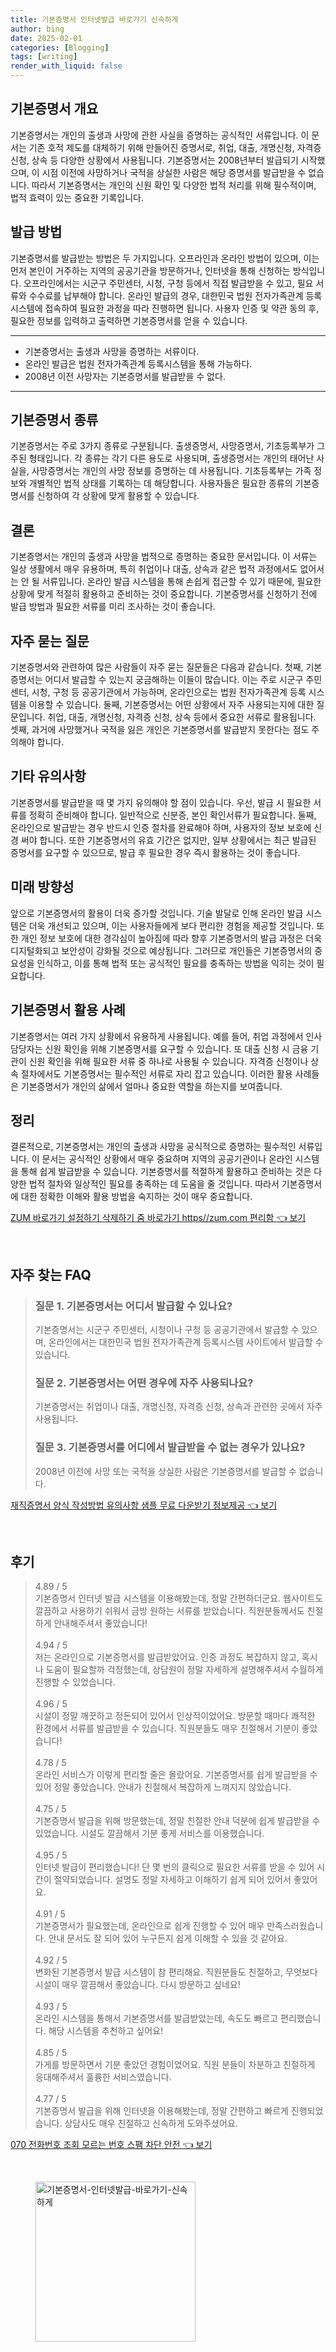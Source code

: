 ```yaml
---
title: 기본증명서 인터넷발급 바로가기 신속하게
author: bing
date: 2025-02-01
categories: [Blogging]
tags: [writing]
render_with_liquid: false
---
```



<h2 id='기본증명서 개요'>기본증명서 개요</h2>

<p>기본증명서는 개인의 출생과 사망에 관한 사실을 증명하는 공식적인 서류입니다. 이 문서는 기존 호적 제도를 대체하기 위해 만들어진 증명서로, 취업, 대출, 개명신청, 자격증 신청, 상속 등 다양한 상황에서 사용됩니다. 기본증명서는 2008년부터 발급되기 시작했으며, 이 시점 이전에 사망하거나 국적을 상실한 사람은 해당 증명서를 발급받을 수 없습니다. 따라서 기본증명서는 개인의 신원 확인 및 다양한 법적 처리를 위해 필수적이며, 법적 효력이 있는 중요한 기록입니다.</p>

<h2 id='발급 방법'>발급 방법</h2>

<p>기본증명서를 발급받는 방법은 두 가지입니다. 오프라인과 온라인 방법이 있으며, 이는 먼저 본인이 거주하는 지역의 공공기관을 방문하거나, 인터넷을 통해 신청하는 방식입니다. 오프라인에서는 시군구 주민센터, 시청, 구청 등에서 직접 발급받을 수 있고, 필요 서류와 수수료를 납부해야 합니다. 온라인 발급의 경우, 대한민국 법원 전자가족관계 등록시스템에 접속하여 필요한 과정을 따라 진행하면 됩니다. 사용자 인증 및 약관 동의 후, 필요한 정보를 입력하고 출력하면 기본증명서를 얻을 수 있습니다.</p>

<hr />

<ul>
    <li>기본증명서는 출생과 사망을 증명하는 서류이다.</li>
    <li>온라인 발급은 법원 전자가족관계 등록시스템을 통해 가능하다.</li>
    <li>2008년 이전 사망자는 기본증명서를 발급받을 수 없다.</li>
</ul>

<hr />

<h2 id='기본증명서 종류'>기본증명서 종류</h2>

<p>기본증명서는 주로 3가지 종류로 구분됩니다. 출생증명서, 사망증명서, 기초등록부가 그 주된 형태입니다. 각 종류는 각기 다른 용도로 사용되며, 출생증명서는 개인의 태어난 사실을, 사망증명서는 개인의 사망 정보를 증명하는 데 사용됩니다. 기초등록부는 가족 정보와 개별적인 법적 상태를 기록하는 데 해당합니다. 사용자들은 필요한 종류의 기본증명서를 신청하여 각 상황에 맞게 활용할 수 있습니다.</p>

<h2 id='결론'>결론</h2>

<p>기본증명서는 개인의 출생과 사망을 법적으로 증명하는 중요한 문서입니다. 이 서류는 일상 생활에서 매우 유용하며, 특히 취업이나 대출, 상속과 같은 법적 과정에서도 없어서는 안 될 서류입니다. 온라인 발급 시스템을 통해 손쉽게 접근할 수 있기 때문에, 필요한 상황에 맞게 적절히 활용하고 준비하는 것이 중요합니다. 기본증명서를 신청하기 전에 발급 방법과 필요한 서류를 미리 조사하는 것이 좋습니다.</p>

<h2 id='자주 묻는 질문'>자주 묻는 질문</h2>

<p>기본증명서와 관련하여 많은 사람들이 자주 묻는 질문들은 다음과 같습니다. 첫째, 기본증명서는 어디서 발급할 수 있는지 궁금해하는 이들이 많습니다. 이는 주로 시군구 주민센터, 시청, 구청 등 공공기관에서 가능하며, 온라인으로는 법원 전자가족관계 등록 시스템을 이용할 수 있습니다. 둘째, 기본증명서는 어떤 상황에서 자주 사용되는지에 대한 질문입니다. 취업, 대출, 개명신청, 자격증 신청, 상속 등에서 중요한 서류로 활용됩니다. 셋째, 과거에 사망했거나 국적을 잃은 개인은 기본증명서를 발급받지 못한다는 점도 주의해야 합니다.</p>

<h2 id='기타 유의사항'>기타 유의사항</h2>

<p>기본증명서를 발급받을 때 몇 가지 유의해야 할 점이 있습니다. 우선, 발급 시 필요한 서류를 정확히 준비해야 합니다. 일반적으로 신분증, 본인 확인서류가 필요합니다. 둘째, 온라인으로 발급받는 경우 반드시 인증 절차를 완료해야 하며, 사용자의 정보 보호에 신경 써야 합니다. 또한 기본증명서의 유효 기간은 없지만, 일부 상황에서는 최근 발급된 증명서를 요구할 수 있으므로, 발급 후 필요한 경우 즉시 활용하는 것이 좋습니다.</p>

<h2 id='미래 방향성'>미래 방향성</h2>

<p>앞으로 기본증명서의 활용이 더욱 증가할 것입니다. 기술 발달로 인해 온라인 발급 시스템은 더욱 개선되고 있으며, 이는 사용자들에게 보다 편리한 경험을 제공할 것입니다. 또한 개인 정보 보호에 대한 경각심이 높아짐에 따라 향후 기본증명서의 발급 과정은 더욱 디지털화되고 보안성이 강화될 것으로 예상됩니다. 그러므로 개인들은 기본증명서의 중요성을 인식하고, 이를 통해 법적 또는 공식적인 필요를 충족하는 방법을 익히는 것이 필요합니다.</p>

<h2 id='기본증명서 활용 사례'>기본증명서 활용 사례</h2>

<p>기본증명서는 여러 가지 상황에서 유용하게 사용됩니다. 예를 들어, 취업 과정에서 인사담당자는 신원 확인을 위해 기본증명서를 요구할 수 있습니다. 또 대출 신청 시 금융 기관이 신원 확인을 위해 필요한 서류 중 하나로 사용될 수 있습니다. 자격증 신청이나 상속 절차에서도 기본증명서는 필수적인 서류로 자리 잡고 있습니다. 이러한 활용 사례들은 기본증명서가 개인의 삶에서 얼마나 중요한 역할을 하는지를 보여줍니다.</p>

<h2 id='정리'>정리</h2>

<p>결론적으로, 기본증명서는 개인의 출생과 사망을 공식적으로 증명하는 필수적인 서류입니다. 이 문서는 공식적인 상황에서 매우 중요하며 지역의 공공기관이나 온라인 시스템을 통해 쉽게 발급받을 수 있습니다. 기본증명서를 적절하게 활용하고 준비하는 것은 다양한 법적 절차와 일상적인 필요를 충족하는 데 도움을 줄 것입니다. 따라서 기본증명서에 대한 정확한 이해와 활용 방법을 숙지하는 것이 매우 중요합니다.</p>


<p><a class="click-button" title="ZUM 바로가기 설정하기 삭제하기 줌 바로가기 https//zum.com 편리함" href="https://afficreate.github.io/posts/ZUM-%EB%B0%94%EB%A1%9C%EA%B0%80%EA%B8%B0-%EC%84%A4%EC%A0%95%ED%95%98%EA%B8%B0-%EC%82%AD%EC%A0%9C%ED%95%98%EA%B8%B0-%EC%A4%8C-%EB%B0%94%EB%A1%9C%EA%B0%80%EA%B8%B0-httpszum.com-%ED%8E%B8%EB%A6%AC%ED%95%A8/" rel="dofollow">ZUM 바로가기 설정하기 삭제하기 줌 바로가기 https//zum.com 편리함 👈 보기</a></p><br>
<h2 id='자주_찾는_FAQ'>자주 찾는 FAQ</h2>
<div itemscope="" itemtype="https://schema.org/FAQPage"> 
<blockquote> 
<div itemscope="" itemprop="mainEntity" itemtype="https://schema.org/Question"> 
<h3 itemprop="name">질문 1. 기본증명서는 어디서 발급할 수 있나요? </h3> 
<div itemscope="" itemprop="acceptedAnswer" itemtype="https://schema.org/Answer"> 
<span itemprop="text"> 
<p>기본증명서는 시군구 주민센터, 시청이나 구청 등 공공기관에서 발급할 수 있으며, 온라인에서는 대한민국 법원 전자가족관계 등록시스템 사이트에서 발급할 수 있습니다.</p> 
</span> 
</div> 
</div> 
<div itemscope="" itemprop="mainEntity" itemtype="https://schema.org/Question"> 
<h3 itemprop="name">질문 2. 기본증명서는 어떤 경우에 자주 사용되나요? </h3> 
<div itemscope="" itemprop="acceptedAnswer" itemtype="https://schema.org/Answer"> 
<span itemprop="text"> 
<p>기본증명서는 취업이나 대출, 개명신청, 자격증 신청, 상속과 관련한 곳에서 자주 사용됩니다.</p> 
</span> 
</div> 
</div> 
<div itemscope="" itemprop="mainEntity" itemtype="https://schema.org/Question"> 
<h3 itemprop="name">질문 3. 기본증명서를 어디에서 발급받을 수 없는 경우가 있나요? </h3> 
<div itemscope="" itemprop="acceptedAnswer" itemtype="https://schema.org/Answer"> 
<span itemprop="text"> 
<p>2008년 이전에 사망 또는 국적을 상실한 사람은 기본증명서를 발급할 수 없습니다.</p> 
</span> 
</div> 
</div> 
</blockquote> 
</div>
<p><a class="click-button" title="재직증명서 양식 작성방법 유의사항 샘플 무료 다운받기 정보제공" href="https://afficreate.github.io/posts/%EC%9E%AC%EC%A7%81%EC%A6%9D%EB%AA%85%EC%84%9C-%EC%96%91%EC%8B%9D-%EC%9E%91%EC%84%B1%EB%B0%A9%EB%B2%95-%EC%9C%A0%EC%9D%98%EC%82%AC%ED%95%AD-%EC%83%98%ED%94%8C-%EB%AC%B4%EB%A3%8C-%EB%8B%A4%EC%9A%B4%EB%B0%9B%EA%B8%B0-%EC%A0%95%EB%B3%B4%EC%A0%9C%EA%B3%B5/" rel="dofollow">재직증명서 양식 작성방법 유의사항 샘플 무료 다운받기 정보제공 👈 보기</a></p><br>
<h2 id='후기'>후기</h2>
<div itemscope itemtype="https://schema.org/Product">
  <blockquote>
  <div itemprop="review" itemscope itemtype="https://schema.org/Review">
      <div itemprop="reviewRating" itemscope itemtype="https://schema.org/Rating"> <span itemprop="ratingValue">4.89</span> / <span itemprop="bestRating">5</span> </div>
      <span itemprop="reviewBody">기본증명서 인터넷 발급 시스템을 이용해봤는데, 정말 간편하더군요. 웹사이트도 깔끔하고 사용하기 쉬워서 금방 원하는 서류를 받았습니다. 직원분들께서도 친절하게 안내해주셔서 좋았습니다!</span>
  </div>
  <br>
  <div itemprop="review" itemscope itemtype="https://schema.org/Review">
      <div itemprop="reviewRating" itemscope itemtype="https://schema.org/Rating"> <span itemprop="ratingValue">4.94</span> / <span itemprop="bestRating">5</span> </div>
      <span itemprop="reviewBody">저는 온라인으로 기본증명서를 발급받았어요. 인증 과정도 복잡하지 않고, 혹시나 도움이 필요할까 걱정했는데, 상담원이 정말 자세하게 설명해주셔서 수월하게 진행할 수 있었습니다.</span>
  </div>
  <br>
  <div itemprop="review" itemscope itemtype="https://schema.org/Review">
      <div itemprop="reviewRating" itemscope itemtype="https://schema.org/Rating"> <span itemprop="ratingValue">4.96</span> / <span itemprop="bestRating">5</span> </div>
      <span itemprop="reviewBody">시설이 정말 깨끗하고 정돈되어 있어서 인상적이었어요. 방문할 때마다 쾌적한 환경에서 서류를 발급받을 수 있습니다. 직원분들도 매우 친절해서 기분이 좋았습니다!</span>
  </div>
  <br>
  <div itemprop="review" itemscope itemtype="https://schema.org/Review">
      <div itemprop="reviewRating" itemscope itemtype="https://schema.org/Rating"> <span itemprop="ratingValue">4.78</span> / <span itemprop="bestRating">5</span> </div>
      <span itemprop="reviewBody">온라인 서비스가 이렇게 편리할 줄은 몰랐어요. 기본증명서를 쉽게 발급받을 수 있어 정말 좋았습니다. 안내가 친절해서 복잡하게 느껴지지 않았습니다.</span>
  </div>
  <br>
  <div itemprop="review" itemscope itemtype="https://schema.org/Review">
      <div itemprop="reviewRating" itemscope itemtype="https://schema.org/Rating"> <span itemprop="ratingValue">4.75</span> / <span itemprop="bestRating">5</span> </div>
      <span itemprop="reviewBody">기본증명서 발급을 위해 방문했는데, 정말 친절한 안내 덕분에 쉽게 발급받을 수 있었습니다. 시설도 깔끔해서 기분 좋게 서비스를 이용했습니다.</span>
  </div>
  <br>
  <div itemprop="review" itemscope itemtype="https://schema.org/Review">
      <div itemprop="reviewRating" itemscope itemtype="https://schema.org/Rating"> <span itemprop="ratingValue">4.95</span> / <span itemprop="bestRating">5</span> </div>
      <span itemprop="reviewBody">인터넷 발급이 편리했습니다! 단 몇 번의 클릭으로 필요한 서류를 받을 수 있어 시간이 절약되었습니다. 설명도 정말 자세하고 이해하기 쉽게 되어 있어서 좋았어요.</span>
  </div>
  <br>
  <div itemprop="review" itemscope itemtype="https://schema.org/Review">
      <div itemprop="reviewRating" itemscope itemtype="https://schema.org/Rating"> <span itemprop="ratingValue">4.91</span> / <span itemprop="bestRating">5</span> </div>
      <span itemprop="reviewBody">기본증명서가 필요했는데, 온라인으로 쉽게 진행할 수 있어 매우 만족스러웠습니다. 안내 문서도 잘 되어 있어 누구든지 쉽게 이해할 수 있을 것 같아요.</span>
  </div>
  <br>
  <div itemprop="review" itemscope itemtype="https://schema.org/Review">
      <div itemprop="reviewRating" itemscope itemtype="https://schema.org/Rating"> <span itemprop="ratingValue">4.92</span> / <span itemprop="bestRating">5</span> </div>
      <span itemprop="reviewBody">변화된 기본증명서 발급 시스템이 참 편리해요. 직원분들도 친절하고, 무엇보다 시설이 매우 깔끔해서 좋았습니다. 다시 방문하고 싶네요!</span>
  </div>
  <br>
  <div itemprop="review" itemscope itemtype="https://schema.org/Review">
      <div itemprop="reviewRating" itemscope itemtype="https://schema.org/Rating"> <span itemprop="ratingValue">4.93</span> / <span itemprop="bestRating">5</span> </div>
      <span itemprop="reviewBody">온라인 시스템을 통해서 기본증명서를 발급받았는데, 속도도 빠르고 편리했습니다. 해당 시스템을 추천하고 싶어요!</span>
  </div>
  <br>
  <div itemprop="review" itemscope itemtype="https://schema.org/Review">
      <div itemprop="reviewRating" itemscope itemtype="https://schema.org/Rating"> <span itemprop="ratingValue">4.85</span> / <span itemprop="bestRating">5</span> </div>
      <span itemprop="reviewBody">가게를 방문하면서 기분 좋았던 경험이었어요. 직원 분들이 차분하고 친절하게 응대해주셔서 훌륭한 서비스였습니다.</span>
  </div>
  <br>
  <div itemprop="review" itemscope itemtype="https://schema.org/Review">
      <div itemprop="reviewRating" itemscope itemtype="https://schema.org/Rating"> <span itemprop="ratingValue">4.77</span> / <span itemprop="bestRating">5</span> </div>
      <span itemprop="reviewBody">기본증명서 발급을 위해 인터넷을 이용해봤는데, 정말 간편하고 빠르게 진행되었습니다. 상담사도 매우 친절하고 신속하게 도와주셨어요.</span>
  </div>
  </blockquote>
</div>
<p><a class="click-button" title="070 전화번호 조회 모르는 번호 스팸 차단 안전" href="https://afficreate.github.io/posts/070-%EC%A0%84%ED%99%94%EB%B2%88%ED%98%B8-%EC%A1%B0%ED%9A%8C-%EB%AA%A8%EB%A5%B4%EB%8A%94-%EB%B2%88%ED%98%B8-%EC%8A%A4%ED%8C%B8-%EC%B0%A8%EB%8B%A8-%EC%95%88%EC%A0%84/" rel="dofollow">070 전화번호 조회 모르는 번호 스팸 차단 안전 👈 보기</a></p><br>
<figure class="image"><img src="https://afficreate.github.io/assets/img/thumbnail/기본증명서-인터넷발급-바로가기-신속하게.webp" alt="기본증명서-인터넷발급-바로가기-신속하게" width="256" height="256"></figure>